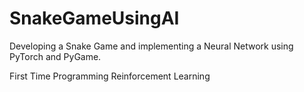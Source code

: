 # SnakeGameUsingAI
Developing a Snake Game and implementing a Neural Network using PyTorch and PyGame.

First Time Programming Reinforcement Learning
